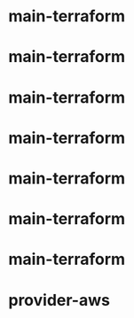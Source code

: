 # main-terraform
# main-terraform
# main-terraform
# main-terraform
# main-terraform
# main-terraform
# main-terraform
# provider-aws
